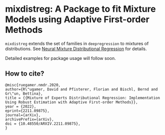 # mixdistreg: A Package to fit Mixture Models using Adaptive First-order Methods

`mixdistreg` extends the set of families in `deepregression` to mixtures of distributions. See [Neural Mixture Distributional Regression](https://arxiv.org/abs/2010.06889) for details.

Detailed examples for package usage will follow soon.

## How to cite?

    @misc{ruegamer.nmdr.2020,
    author={R\"ugamer, David and Pfisterer, Florian and Bischl, Bernd and Gr\"un, Bettina},
    title = {{Mixture of Experts Distributional Regression: Implementation Using Robust Estimation with Adaptive First-order Methods}},
    year = {2022},
    eprint={2211.09875},
    journal={arXiv},
    archivePrefix={arXiv},
    doi = {10.48550/ARXIV.2211.09875},
    }
